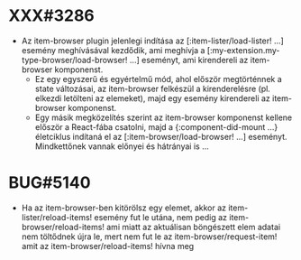 
# XXX#3286
- Az item-browser plugin jelenlegi indítása az [:item-lister/load-lister! ...] esemény meghívásával
  kezdődik, ami meghívja a [:my-extension.my-type-browser/load-browser! ...] eseményt, ami kirendereli
  az item-browser komponenst.
  - Ez egy egyszerű és egyértelmű mód, ahol először megtörténnek a state
    változásai, az item-browser felkészül a kirenderelésre (pl. elkezdi letölteni az elemeket),
    majd egy esemény kirendereli az item-browser komponenst.
  - Egy másik megközelítés szerint az item-browser komponenst kellene először a React-fába csatolni,
    majd a {:component-did-mount ...} életciklus indítaná el az [:item-browser/load-browser! ...]
    eseményt. Mindkettőnek vannak előnyei és hátrányai is ...



# BUG#5140
- Ha az item-browser-ben kitörölsz egy elemet, akkor az item-lister/reload-items! esemény fut le
  utána, nem pedig az item-browser/reload-items! ami miatt az aktuálisan böngészett elem adatai nem
  töltődnek újra le, mert nem fut le az item-browser/request-item! amit az item-browser/reload-items!
  hívna meg

